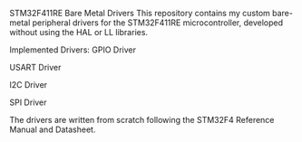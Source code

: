 STM32F411RE Bare Metal Drivers
This repository contains my custom bare-metal peripheral drivers for the STM32F411RE microcontroller, developed without using the HAL or LL libraries.

Implemented Drivers:
GPIO Driver

USART Driver

I2C Driver

SPI Driver

The drivers are written from scratch following the STM32F4 Reference Manual and Datasheet.
